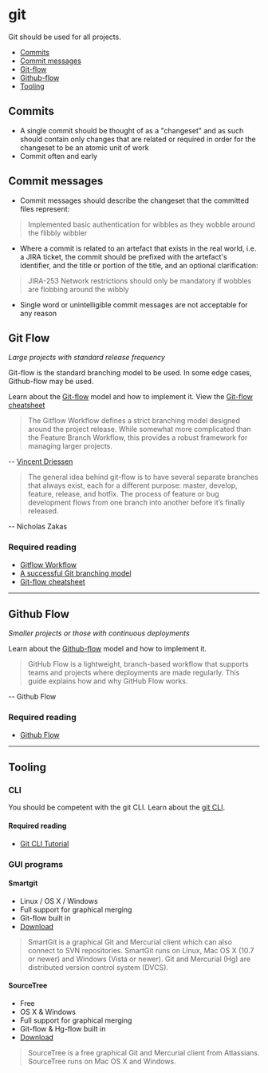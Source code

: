 # git

Git should be used for all projects.

 - [Commits](#commits)
 - [Commit messages](#commit-messages)
 - [Git-flow](#git-flow)
 - [Github-flow](#github-flow)
 - [Tooling](#tooling)

## Commits

 - A single commit should be thought of as a "changeset" and as such should contain only changes that are related or required in order for the changeset to be an atomic unit of work
 - Commit often and early

## Commit messages

 - Commit messages should describe the changeset that the committed files represent:
  > Implemented basic authentication for wibbles as they wobble around the flibbly wibbler

 - Where a commit is related to an artefact that exists in the real world, i.e. a JIRA ticket, the commit should be prefixed with the artefact's identifier, and the title or portion of the title, and an optional clarification:
 
  > JIRA-253 Network restrictions should only be mandatory if wobbles are flobbing around the wibbly
 - Single word or unintelligible commit messages are not acceptable for any reason

## Git Flow

*Large projects with standard release frequency*

Git-flow is the standard branching model to be used. In some edge cases, Github-flow may be used.

Learn about the [Git-flow][gitflow-workflow] model and how to implement it. View the [Git-flow cheatsheet][git-flow-cheatsheet]

> The Gitflow Workflow defines a strict branching model designed around the project release. While somewhat more complicated than the Feature Branch Workflow, this provides a robust framework for managing larger projects.

 -- [Vincent Driessen][gitflow-workflow]

> The general idea behind git-flow is to have several separate branches that always exist, each for a different purpose: master, develop, feature, release, and hotfix.
The process of feature or bug development flows from one branch into another before it’s finally released.

 -- Nicholas Zakas

### Required reading

 - [Gitflow Workflow][gitflow-workflow]
 - [A successful Git branching model][git-flow-successful-branching-model]
 - [Git-flow cheatsheet][git-flow-cheatsheet]

---

[gitflow-workflow]: https://www.atlassian.com/git/tutorials/comparing-workflows/gitflow-workflow
[gitflow-general]: http://www.nczonline.net/blog/2013/05/21/github-workflows-inside-of-a-company/
[git-flow-successful-branching-model]: http://nvie.com/posts/a-successful-git-branching-model/
[git-flow-cheatsheet]: http://danielkummer.github.io/git-flow-cheatsheet/
## Github Flow

*Smaller projects or those with continuous deployments*

Learn about the [Github-flow][github-flow] model and how to implement it.

> GitHub Flow is a lightweight, branch-based workflow that supports teams and projects where deployments are made regularly. This guide explains how and why GitHub Flow works.

 -- Github Flow

### Required reading

 - [Github Flow][github-flow]

[github-flow]: https://guides.github.com/introduction/flow/ 

---

## Tooling

### CLI

You should be competent with the git CLI. Learn about the [git CLI][git-cli].

#### Required reading

 - [Git CLI Tutorial][git-cli]

[git-cli]: http://git-scm.com/docs/gittutorial

### GUI programs

#### Smartgit

 - Linux / OS X / Windows
 - Full support for graphical merging
 - Git-flow built in
 - [Download][smartgit]

> SmartGit is a graphical Git and Mercurial client which can also connect to SVN repositories. SmartGit runs on Linux, Mac OS X (10.7 or newer) and Windows (Vista or newer). Git and Mercurial (Hg) are distributed version control system (DVCS).

[smartgit]: http://www.syntevo.com/smartgit/

#### SourceTree

 - Free
 - OS X & Windows
 - Full support for graphical merging
 - Git-flow & Hg-flow built in
 - [Download][sourcetree]

> SourceTree is a free graphical Git and Mercurial client from Atlassians. SourceTree runs on Mac OS X and Windows.

[sourcetree]: https://www.sourcetreeapp.com/
